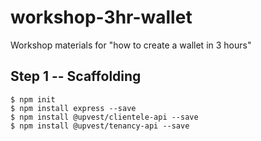 # workshop-3hr-wallet

Workshop materials for "how to create a wallet in 3 hours"

## Step 1 -- Scaffolding

```
$ npm init
$ npm install express --save
$ npm install @upvest/clientele-api --save
$ npm install @upvest/tenancy-api --save
```

